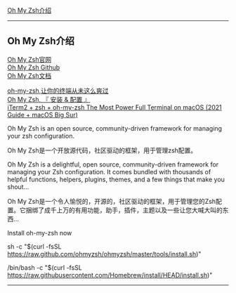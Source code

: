 [Oh My Zsh介绍](#Oh-My-Zsh介绍)  



---------------------------------------------------------------------------------------------------------------------
## Oh My Zsh介绍

[Oh My Zsh官网](https://ohmyz.sh/)  
[Oh My Zsh Github](https://github.com/ohmyzsh/ohmyzsh)  
[Oh My Zsh文档](https://github.com/ohmyzsh/ohmyzsh/wiki)  



[oh-my-zsh,让你的终端从未这么爽过](https://www.jianshu.com/p/d194d29e488c)  
[Oh My Zsh, 『 安装 & 配置 』](https://zhuanlan.zhihu.com/p/35283688)  
[iTerm2 + zsh + oh-my-zsh The Most Power Full Terminal on macOS (2021 Guide + macOS Big Sur)](https://chamikakasun.medium.com/iterm2-zsh-oh-my-zsh-the-most-power-full-terminal-on-macos-2021-guide-macos-big-sur-5bb498976dc9)  


Oh My Zsh is an open source, community-driven framework for managing your zsh configuration.

Oh My Zsh是一个开放源代码，社区驱动的框架，用于管理zsh配置。



Oh My Zsh is a delightful, open source, community-driven framework for managing your Zsh configuration. It comes bundled with thousands of helpful functions, helpers, plugins, themes, and a few things that make you shout...

Oh My Zsh是一个令人愉悦的，开源的，社区驱动的框架，用于管理您的Zsh配置。它捆绑了成千上万的有用功能，助手，插件，主题以及一些让您大喊大叫的东西...




Install oh-my-zsh now

sh -c "$(curl -fsSL https://raw.github.com/ohmyzsh/ohmyzsh/master/tools/install.sh)"

/bin/bash -c "$(curl -fsSL https://raw.githubusercontent.com/Homebrew/install/HEAD/install.sh)"



---------------------------------------------------------------------------------------------------------------------





